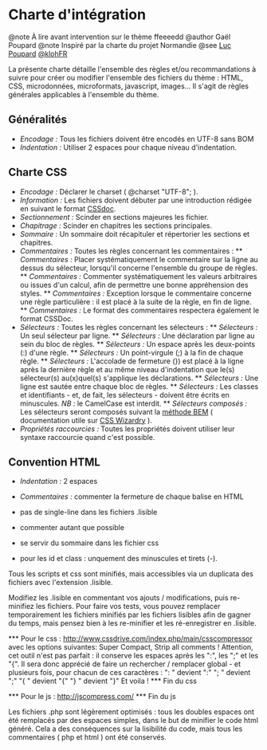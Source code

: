 Charte d'intégration
====================

@note À lire avant intervention sur le thème ffeeeedd
@author Gaël Poupard
@note Inspiré par la charte du projet Normandie
@see [Luc Poupard](http://www.kloh.fr) [@klohFR](https://twitter.com/klohFR)

La présente charte détaille l'ensemble des règles et/ou recommandations à suivre pour créer ou modifier l'ensemble des fichiers du thème : HTML, CSS, microdonnées, microformats, javascript, images… Il s'agit de règles générales applicables à l'ensemble du thème.

Généralités
-----------

* *Encodage :* Tous les fichiers doivent être encodés en UTF-8 sans BOM
* *Indentation :* Utiliser 2 espaces pour chaque niveau d'indentation.


Charte CSS
----------

* *Encodage :* Déclarer le charset ( @charset "UTF-8"; ).
* *Information :* Les fichiers doivent débuter par une introduction rédigée en suivant le format [CSSdoc](http://cssdoc.net/).
* *Sectionnement :* Scinder en sections majeures les fichier.
* *Chapitrage :* Scinder en chapitres les sections principales.
* *Sommaire :* Un sommaire doit récapituler et répertorier les sections et chapitres.
* *Commentaires :* Toutes les règles concernant les commentaires :
** *Commentaires :* Placer systématiquement le commentaire sur la ligne au dessus du sélecteur, lorsqu'il concerne l'ensemble du groupe de règles.
** *Commentaires :* Commenter systématiquement les valeurs arbitraires ou issues d'un calcul, afin de permettre une bonne appréhension des styles.
** *Commentaires :* Exception lorsque le commentaire concerne une règle particulière : il est placé à la suite de la règle, en fin de ligne.
** *Commentaires :* Le format des commentaires respectera également le format CSSDoc.
* *Sélecteurs :* Toutes les règles concernant les sélecteurs :
** *Sélecteurs :* Un seul sélecteur par ligne.
** *Sélecteurs :* Une déclaration par ligne au sein du bloc de règles.
** *Sélecteurs :* Un espace après les deux-points (:) d'une règle.
** *Sélecteurs :* Un point-virgule (;) à la fin de chaque règle.
** *Sélecteurs :* L'accolade de fermeture (}) est placé à la ligne après la dernière règle et au même niveau d'indentation que le(s) sélecteur(s) au(x)quel(s) s'applique les déclarations.
** *Sélecteurs :* Une ligne est sautée entre chaque bloc de règles.
** *Sélecteurs :* Les classes et identifiants - et, de fait, les sélecteurs - doivent être écrits en minuscules. *NB :* le CamelCase est interdit.
** *Sélecteurs composés :* Les sélecteurs seront composés suivant la [méthode BEM](http://bem.info/method/) ( documentation utile sur [CSS Wizardry](http://csswizardry.com/2013/01/mindbemding-getting-your-head-round-bem-syntax/) ).
* *Propriétés raccourcies :* Toutes les propriétés doivent utiliser leur syntaxe raccourcie quand c'est possible.



Convention HTML
--------------

* *Indentation :* 2 espaces
* *Commentaires :* commenter la fermeture de chaque balise en HTML


 * pas de single-line dans les fichiers .lisible

 * commenter autant que possible
 * se servir du sommaire dans les fichier css
 * pour les id et class : unquement des minuscules et tirets (-).

Tous les scripts et css sont minifiés, mais accessibles via un duplicata des fichiers avec l'extension .lisible.

Modifiez les .lisible en commentant vos ajouts / modifications, puis re-minifiez les fichiers.
Pour faire vos tests, vous pouvez remplacer temporairement les fichiers minifiés par les fichiers lisibles afin de gagner du temps, mais pensez bien à les re-minifier et
les ré-enregistrer en .lisible.

*** Pour le css :
            http://www.cssdrive.com/index.php/main/csscompressor
            avec les options suivantes: Super Compact, Strip all comments
          ! Attention, cet outil n'est pas parfait : il conserve les espaces après les ":", les ";" et les "{".
                Il sera donc apprécié de faire un rechercher / remplacer global - et plusieurs fois, pour chacun de ces caractères :
                ": " devient ":"
                "; " devient ";"
                "{ " devient "{"
                "} " devient "}"
                Et voila !
*** Fin du css

*** Pour le js :
            http://jscompress.com/
*** Fin du js

Les fichiers .php sont légèrement optimisés : tous les doubles espaces ont été remplacés par des espaces simples, dans le but de minifier le code html généré.
Cela a des conséquences sur la lisibilité du code, mais tous les commentaires ( php et html ) ont été conservés.
